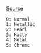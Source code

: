 [Source](http://www.dev-c.com/nativedb/func/info/43feb945ee7f85b8)

```
0: Normal
1: Metallic
2: Pearl
3: Matte
4: Metal
5: Chrome
```

